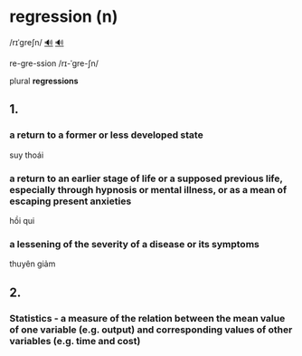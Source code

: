 # regression (n)

/rɪˈɡreʃn/ [🔊](https://www.oxfordlearnersdictionaries.com/media/english/uk_pron/r/reg/regre/regression__gb_1.mp3) [🔊](https://www.oxfordlearnersdictionaries.com/media/english/us_pron/r/reg/regre/regression__us_1.mp3)

re-gre-ssion /rɪ-ˈɡre-ʃn/

plural **regressions**

## 1.

### a return to a former or less developed state

suy thoái

### a return to an earlier stage of life or a supposed previous life, especially through hypnosis or mental illness, or as a mean of escaping present anxieties

hồi qui

### a lessening of the severity of a disease or its symptoms

thuyên giảm

## 2.

### Statistics - a measure of the relation between the mean value of one variable (e.g. output) and corresponding values of other variables (e.g. time and cost)